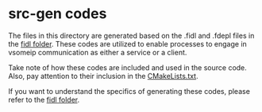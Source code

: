 # src-gen codes

The files in this directory are generated based on the .fidl and .fdepl files in the [fidl folder](../fidl/). These codes are utilized to enable processes to engage in vsomeip communication as either a service or a client.

Take note of how these codes are included and used in the source code. Also, pay attention to their inclusion in the [CMakeLists.txt](../CMakeLists.txt).

If you want to understand the specifics of generating these codes, please refer to the [fidl folder](../fidl/).
